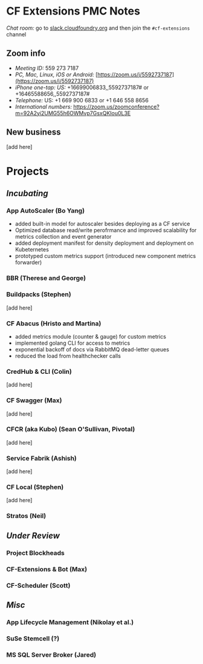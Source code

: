 # CF Extensions PMC Notes

*Chat room:* go to [slack.cloudfoundry.org](https://slack.cloudfoundry.org) and then join the `#cf-extensions` channel

## Zoom info

- *Meeting ID:* 559 273 7187
- *PC, Mac, Linux, iOS or Android:* [https://zoom.us/j/5592737187](https://zoom.us/j/5592737187)
- *iPhone one-tap: US:* +16699006833,,5592737187#  or +16465588656,,5592737187# 
- *Telephone:* US: +1 669 900 6833  or +1 646 558 8656 
- *International numbers:* https://zoom.us/zoomconference?m=92A2yi2UMG55h6OWMvp7GsxQKIou0L3E

## New business

[add here]

# Projects

## _Incubating_

### App AutoScaler (Bo Yang)


- added built-in model for autoscaler besides deploying as a CF service
- Optimized database read/write perofrmance and improved scalability for metrics collection and event generator
- added deployment manifest for density deployment and deployment on Kubeternetes
- prototyped custom metrics support (introduced new component metrics forwarder)



### BBR (Therese and George)


### Buildpacks (Stephen)

[add here]

### CF Abacus (Hristo and Martina)

- added metrics module (counter & gauge) for custom metrics
- implemented golang CLI for access to metrics
- exponential backoff of docs via RabbitMQ dead-letter queues
- reduced the load from healthchecker calls

### CredHub & CLI (Colin)

[add here]

### CF Swagger (Max)

[add here]

### CFCR (aka Kubo) (Sean O'Sullivan, Pivotal)

[add here]

### Service Fabrik (Ashish)

[add here]

### CF Local (Stephen)

[add here]

### Stratos (Neil)


## _Under Review_

### Project Blockheads


### CF-Extensions & Bot (Max)


### CF-Scheduler (Scott)



## _Misc_

### App Lifecycle Management (Nikolay et al.)


### SuSe Stemcell (?)


### MS SQL Server Broker (Jared)

